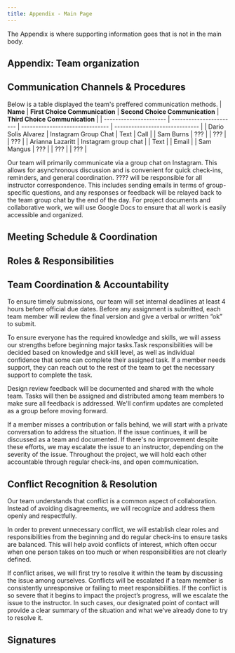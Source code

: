 ```yaml
---
title: Appendix - Main Page
---
```


The Appendix is where supporting information goes that is not in the main body.

## Appendix: Team organization

## Communication Channels & Procedures

Below is a table displayed the team's preffered communication methods.
| **Name**        | **First Choice Communication** | **Second Choice Communication** | **Third Choice Communication** |
| ---------------------- | ----------------------- | ------------------------------- | ------------------------------ |
| Dario Solis Alvarez    | Instagram Group Chat    | Text                            | Call                           |
| Sam Burns              | ??? | | ??? | | ??? |
| Arianna Lazaritt       | Instagram group chat | | Text | | Email |
| Sam Mangus             | ??? | | ??? | | ??? |


Our team will primarily communicate via a group chat on Instagram. This allows for asynchronous discussion and is convenient for quick check-ins, reminders, and general coordination. ???? will be responsible for all instructor correspondence. This includes sending emails in terms of group-specific questions, and any responses or feedback will be relayed back to the team group chat by the end of the day.
For project documents and collaborative work, we will use Google Docs to ensure that all work is easily accessible and organized.

## Meeting Schedule & Coordination


## Roles & Responsibilities


## Team Coordination & Accountability
To ensure timely submissions, our team will set internal deadlines at least 4 hours before official due dates. Before any assignment is submitted, each team member will review the final version and give a verbal or written “ok” to submit. 

To ensure everyone has the required knowledge and skills, we will assess our strengths before beginning major tasks.Task responsibilities will be decided based on knowledge and skill level, as well as individual confidence that some can complete their assigned task. If a member needs support, they can reach out to the rest of the team to get the necessary support to complete the task.

Design review feedback will be documented and shared with the whole team. Tasks will then be assigned and distributed among team members to make sure all feedback is addressed. We'll confirm updates are completed as a group before moving forward.

If a member misses a contribution or falls behind, we will start with a private conversation to address the situation. If the issue continues, it will be discussed as a team and documented. If there's no improvement despite these efforts, we may escalate the issue to an instructor, depending on the severity of the issue. Throughout the project, we will hold each other accountable through regular check-ins, and open communication.

## Conflict Recognition & Resolution
Our team understands that conflict is a common aspect of collaboration. Instead of avoiding disagreements, we will recognize and address them openly and respectfully. 

In order to prevent unnecessary conflict, we will establish clear roles and responsibilities from the beginning and do regular check-ins to ensure tasks are balanced. This will help avoid conflicts of interest, which often occur when one person takes on too much or when responsibilities are not clearly defined.

If conflict arises, we will first try to resolve it within the team by discussing the issue among ourselves. Conflicts will be escalated if a team member is consistently unresponsive or failing to meet responsibilities. If the conflict is so severe that it begins to impact the project’s progress, will we escalate the issue to the instructor. In such cases, our designated point of contact will provide a clear summary of the situation and what we’ve already done to try to resolve it.

## Signatures


